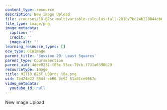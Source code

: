 ```yaml
---
content_type: resource
description: New image Upload
file: /courses/18-02sc-multivariable-calculus-fall-2010/7bd24b228844eb663c9251a81ce0667c_MIT18_02SC_L9Brds_18a.png
file_type: image/png
image_metadata:
  caption: ''
  credit: ''
  image-alt: ''
learning_resource_types: []
ocw_type: OCWImage
parent_title: 'Session 29: Least Squares'
parent_type: CourseSection
parent_uid: 4dee8231-f05e-53cc-79cb-f731a6390b29
resourcetype: Image
title: MIT18_02SC_L9Brds_18a.png
uid: 7bd24b22-8844-eb66-3c92-51a81ce0667c
video_metadata:
  youtube_id: null
---
```

New image Upload

